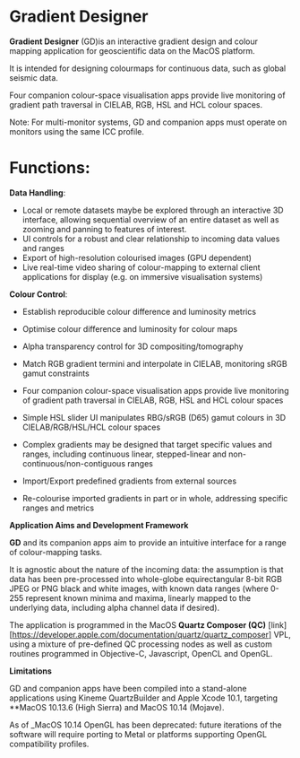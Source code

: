 Gradient Designer
=======
**Gradient Designer** (GD)is an interactive gradient design and colour mapping application for geoscientific data on the MacOS platform. 

It is intended for designing colourmaps for continuous data, such as global seismic data.

Four companion colour-space visualisation apps provide live monitoring of gradient path traversal in CIELAB, RGB, HSL and HCL colour spaces.

Note: For multi-monitor systems, GD and companion apps must operate on monitors using the same ICC profile.

Functions:
======

**Data Handling**:

* Local or remote datasets maybe be explored through an interactive 3D interface, allowing sequential overview of an entire dataset as well as zooming and panning to features of interest.
* UI controls for a robust and clear relationship to incoming data values and ranges
* Export of high-resolution colourised images (GPU dependent)
* Live real-time video sharing of colour-mapping to external client applications for display (e.g. on immersive visualisation systems)

**Colour Control**:

* Establish reproducible colour difference and luminosity metrics
* Optimise colour difference and luminosity for colour maps
* Alpha transparency control for 3D compositing/tomography

* Match RGB gradient termini and interpolate in CIELAB, monitoring sRGB gamut constraints
* Four companion colour-space visualisation apps provide live monitoring of gradient path traversal in CIELAB, RGB, HSL and HCL colour spaces
* Simple HSL slider UI manipulates RBG/sRGB (D65) gamut colours in 3D CIELAB/RGB/HSL/HCL colour spaces
* Complex gradients may be designed that target specific values and ranges, including continuous linear, stepped-linear and non-continuous/non-contiguous ranges
* Import/Export predefined gradients from external sources
* Re-colourise imported gradients in part or in whole, addressing specific ranges and metrics


**Application Aims and Development Framework**

**GD** and its companion apps aim to provide an intuitive interface for a range of colour-mapping tasks.

It is agnostic about the nature of the incoming data: the assumption is that data has been pre-processed into whole-globe equirectangular 8-bit RGB JPEG or PNG black and white images, with known data ranges (where 0-255 represent known minima and maxima, linearly mapped to the underlying data, including alpha channel data if desired). 

The application is programmed in the MacOS **Quartz Composer (QC)** [link][https://developer.apple.com/documentation/quartz/quartz_composer] VPL, using a mixture of pre-defined QC processing nodes as well as custom routines programmed in Objective-C, Javascript, OpenCL and OpenGL. 


**Limitations**

GD and companion apps have been compiled into a stand-alone applications using Kineme QuartzBuilder and Apple Xcode 10.1, targeting **MacOS 10.13.6 (High Sierra) and MacOS 10.14 (Mojave). 

As of _MacOS 10.14 OpenGL has been deprecated: future iterations of the software will require porting to Metal or platforms supporting OpenGL compatibility profiles. 



